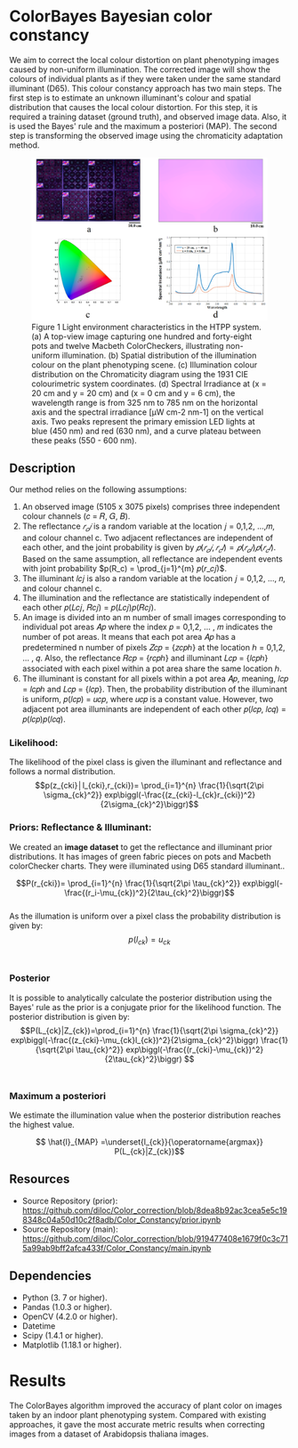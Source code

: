 # ColorBayes Bayesian color constancy


We aim to correct the local colour distortion on plant phenotyping images caused by non-uniform illumination. The corrected image will show the colours of individual plants as if they were taken under the same standard illuminant (D65). This colour constancy approach has two main steps. The first step is to estimate an unknown illuminant's colour and spatial distribution that causes the local colour distortion. For this step, it is required a training dataset (ground truth), and observed image data. Also, it is used the Bayes' rule and the maximum a posteriori (MAP). The second step is transforming the observed image using the chromaticity adaptation method.


<figure>
  <img src="https://github.com/diloc/Color_correction/blob/main/images/Figure_2_ColorLight_distribution4.png">
  <figcaption>
  Figure 1 Light environment characteristics in the HTPP system. (a) A top-view image capturing one hundred and forty-eight pots and twelve Macbeth ColorCheckers, illustrating non-uniform illumination. (b) Spatial distribution of the illumination colour on the plant phenotyping scene. (c) Illumination colour distribution on the Chromaticity diagram using the 1931 CIE colourimetric system coordinates. (d) Spectral Irradiance at (x = 20 cm and y = 20 cm) and (x = 0 cm and y = 6 cm), the wavelength range is from 325 nm to 785 nm on the horizontal axis and the spectral irradiance [μW cm-2 nm-1] on the vertical axis. Two peaks represent the primary emission LED lights at blue (450 nm) and red (630 nm), and a curve plateau between these peaks (550 - 600 nm).
  </figcaption>
</figure>

## Description

Our method relies on the following assumptions:
1. An observed image (5105 x 3075 pixels) comprises three independent colour channels (𝑐 = 𝑅, 𝐺, 𝐵).
2. The reflectance $𝑟_𝑐𝑗$ is a random variable at the location 𝑗 = 0,1,2, …,𝑚, and colour channel c. Two adjacent reflectances are independent of each other, and the joint probability is given by $𝑝(𝑟_𝑐𝑗, 𝑟_𝑐𝑙) = 𝑝(𝑟_𝑐𝑗)𝑝(𝑟_𝑐𝑙)$. Based on the same assumption, all reflectance are independent events with joint probability $p(R_c) = \prod_{j=1}^{m} 𝑝(𝑟_𝑐𝑗)$.
3. The illuminant 𝑙𝑐𝑗 is also a random variable at the location 𝑗 = 0,1,2, …, 𝑛, and colour channel c.
4. The illumination and the reflectance are statistically independent of each other 𝑝(𝐿𝑐𝑗, 𝑅𝑐𝑗) = 𝑝(𝐿𝑐𝑗)𝑝(𝑅𝑐𝑗).
5. An image is divided into an m number of small images corresponding to individual pot areas 𝐴𝑝 where the index 𝑝 = 0,1,2, … , 𝑚 indicates the number of pot areas. It means that each pot area 𝐴𝑝 has a predetermined n number of pixels 𝑍𝑐𝑝 = {𝑧𝑐𝑝ℎ} at the location ℎ = 0,1,2, … , 𝑞. Also, the reflectance 𝑅𝑐𝑝 = {𝑟𝑐𝑝ℎ} and illuminant 𝐿𝑐𝑝 = {𝑙𝑐𝑝ℎ} associated with each pixel within a pot area share the same location ℎ.
6. The illuminant is constant for all pixels within a pot area 𝐴𝑝, meaning, 𝑙𝑐𝑝 = 𝑙𝑐𝑝ℎ and 𝐿𝑐𝑝 = {𝑙𝑐𝑝}. Then, the probability distribution of the illuminant is uniform, 𝑝(𝑙𝑐𝑝) = 𝑢𝑐𝑝, where 𝑢𝑐𝑝 is a constant value. However, two adjacent pot area illuminants are independent of each other 𝑝(𝑙𝑐𝑝, 𝑙𝑐𝑞) = 𝑝(𝑙𝑐𝑝)𝑝(𝑙𝑐𝑞).

### Likelihood: 
The likelihood of the pixel class is given the illuminant and reflectance and follows a normal distribution. <br/>
$$p(z_{cki}│l_{cki},r_{cki})= \prod_{i=1}^{n} \frac{1}{\sqrt{2\pi \sigma_{ck}^2}}  exp⁡\biggl(-\frac{(z_{cki}-l_{ck}r_{cki})^2}{2\sigma_{ck}^2}\biggr)$$  


### Priors: Reflectance & Illuminant: 
We created an **image dataset** to get the reflectance and illuminant prior distributions. It has images of green fabric pieces on pots and Macbeth colorChecker charts. They were illuminated using D65 standard illuminant.. <br/>

$$P(r_{cki})= \prod_{i=1}^{n} \frac{1}{\sqrt{2\pi \tau_{ck}^2}}  exp⁡\biggl(-\frac{(r_i-\mu_{ck})^2}{2\tau_{ck}^2}\biggr)$$ <br/>
As the illumation is uniform over a pixel class the probability distribution is given by:
$$p(l_{ck})=u_{ck}$$ <br/>

### Posterior
It is possible to analytically calculate the posterior distribution using the Bayes' rule as the prior is a conjugate prior for the likelihood function. The posterior distribution is given by:
$$P(L_{ck}|Z_{ck})=\prod_{i=1}^{n} \frac{1}{\sqrt{2\pi \sigma_{ck}^2}}  exp⁡\biggl(-\frac{(z_{cki}-\mu_{ck}l_{ck})^2}{2\sigma_{ck}^2}\biggr) \frac{1}{\sqrt{2\pi \tau_{ck}^2}}  exp⁡\biggl(-\frac{(r_{cki}-\mu_{ck})^2}{2\tau_{ck}^2}\biggr) $$ <br/>


### Maximum a posteriori 
We estimate the illumination value when the posterior distribution reaches the highest value.

$$  \hat{l}_{MAP} =\underset{l_{ck}}{\operatorname{argmax}}  P(L_{ck}|Z_{ck})$$

## Resources


* Source Repository (prior): https://github.com/diloc/Color_correction/blob/8dea8b92ac3cea5e5c198348c04a50d10c2f8adb/Color_Constancy/prior.ipynb
* Source Repository (main): https://github.com/diloc/Color_correction/blob/919477408e1679f0c3c715a99ab9bff2afca433f/Color_Constancy/main.ipynb

## Dependencies
* Python (3. 7 or higher).
* Pandas (1.0.3 or higher).
* OpenCV (4.2.0 or higher).
* Datetime
* Scipy (1.4.1 or higher).
* Matplotlib (1.18.1 or higher).



# Results
The ColorBayes algorithm improved the accuracy of plant color on images taken by an indoor plant phenotyping system. Compared with existing approaches, it gave the most accurate metric results when correcting images from a dataset of Arabidopsis thaliana images.




